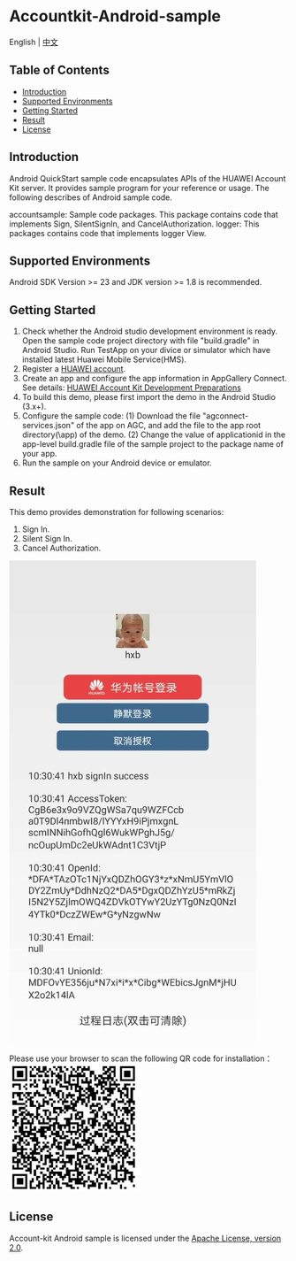 # Accountkit-Android-sample

English | [中文](https://github.com/HMS-Core/huawei-account-demo/blob/quickstart/Account_Demo_AndroidStudio_QuickStart/README_ZH.md) 


## Table of Contents

 * [Introduction](#introduction)
 * [Supported Environments](#supported-environments)
 * [Getting Started](#getting-started)
 * [Result](#result)
 * [License](#license)

 
## Introduction
Android QuickStart sample code encapsulates APIs of the HUAWEI Account Kit server. It provides sample program for your reference or usage.
The following describes of Android sample code.

accountsample:    Sample code packages. This package  contains code that implements Sign, SilentSignIn, and CancelAuthorization.
logger:       This packages contains code that implements logger View.

	
## Supported Environments
Android SDK Version >= 23 and JDK version >= 1.8 is recommended.


## Getting Started

   1. Check whether the Android studio development environment is ready. Open the sample code project directory with file "build.gradle" in Android Studio. Run TestApp on your divice or simulator which have installed latest Huawei Mobile Service(HMS).
   2. Register a [HUAWEI account](https://developer.huawei.com/consumer/en/).
   3. Create an app and configure the app information in AppGallery Connect. 
        See details: [HUAWEI Account Kit Development Preparations](https://developer.huawei.com/consumer/en/doc/development/HMSCore-Guides/introduction-0000001050048870)
   4. To build this demo, please first import the demo in the Android Studio (3.x+).
   5. Configure the sample code:
        (1) Download the file "agconnect-services.json" of the app on AGC, and add the file to the app root directory(\app) of the demo.
        (2) Change the value of applicationid in the app-level build.gradle file of the sample project to the package name of your app.
   6. Run the sample on your Android device or emulator.

 
## Result
This demo provides demonstration for following scenarios:
1. Sign In. 
2. Silent Sign In.
3. Cancel Authorization.

![account sample result](images/account_quickstart.JPG)

Please use your browser to scan the following QR code for installation：
![image.png](images/demo_download.jpg)

## License
Account-kit Android sample is licensed under the [Apache License, version 2.0](http://www.apache.org/licenses/LICENSE-2.0).

